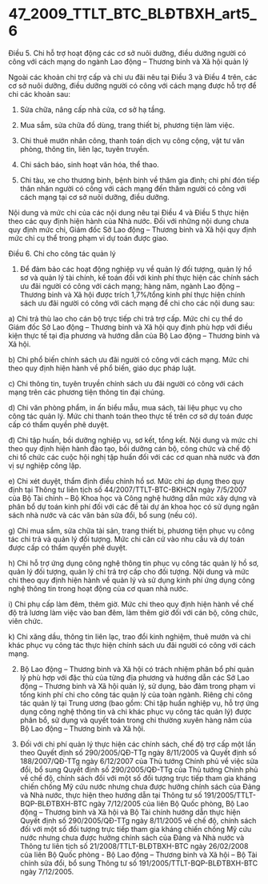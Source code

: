 # 47_2009_TTLT_BTC_BLĐTBXH_art5_6
Điều 5. Chi hỗ trợ hoạt động các cơ sở nuôi dưỡng, điều dưỡng người có công với cách mạng do ngành Lao động – Thương binh và Xã hội quản lý

Ngoài các khoản chi trợ cấp và chi ưu đãi nêu tại Điều 3 và Điều 4 trên, các cơ sở nuôi dưỡng, điều dưỡng người có công với cách mạng được hỗ trợ để chi các khoản sau:

1. Sửa chữa, nâng cấp nhà cửa, cơ sở hạ tầng.

2. Mua sắm, sửa chữa đồ dùng, trang thiết bị, phương tiện làm việc.

3. Chi thuê mướn nhân công, thanh toán dịch vụ công cộng, vật tư văn phòng, thông tin, liên lạc, tuyên truyền.

4. Chi sách báo, sinh hoạt văn hóa, thể thao.

5. Chi tàu, xe cho thương binh, bệnh binh về thăm gia đình; chi phí đón tiếp thân nhân người có công với cách mạng đến thăm người có công với cách mạng tại cơ sở nuôi dưỡng, điều dưỡng.

Nội dung và mức chi của các nội dung nêu tại Điều 4 và Điều 5 thực hiện theo các quy định hiện hành của Nhà nước. Đối với những nội dung chưa quy định mức chi, Giám đốc Sở Lao động – Thương binh và Xã hội quy định mức chi cụ thể trong phạm vi dự toán được giao.

Điều 6. Chi cho công tác quản lý

1. Để đảm bảo các hoạt động nghiệp vụ về quản lý đối tượng, quản lý hồ sơ và quản lý tài chính, kế toán đối với kinh phí thực hiện các chính sách ưu đãi người có công với cách mạng; hàng năm, ngành Lao động – Thương binh và Xã hội được trích 1,7%/tổng kinh phí thực hiện chính sách ưu đãi người có công với cách mạng để chi cho các nội dung sau:

a) Chi trả thù lao cho cán bộ trực tiếp chi trả trợ cấp. Mức chi cụ thể do Giám đốc Sở Lao động – Thương binh và Xã hội quy định phù hợp với điều kiện thực tế tại địa phương và hướng dẫn của Bộ Lao động – Thương binh và Xã hội.

b) Chi phổ biến chính sách ưu đãi người có công với cách mạng. Mức chi theo quy định hiện hành về phổ biến, giáo dục pháp luật.

c) Chi thông tin, tuyên truyền chính sách ưu đãi người có công với cách mạng trên các phương tiện thông tin đại chúng.

d) Chi văn phòng phẩm, in ấn biểu mẫu, mua sách, tài liệu phục vụ cho công tác quản lý. Mức chi thanh toán theo thực tế trên cơ sở dự toán được cấp có thẩm quyền phê duyệt.

đ) Chi tập huấn, bồi dưỡng nghiệp vụ, sơ kết, tổng kết. Nội dung và mức chi theo quy định hiện hành đào tạo, bồi dưỡng cán bộ, công chức và chế độ chi tổ chức các cuộc hội nghị tập huấn đối với các cơ quan nhà nước và đơn vị sự nghiệp công lập.

e) Chi xét duyệt, thẩm định điều chỉnh hồ sơ. Mức chi áp dụng theo quy định tại Thông tư liên tịch số 44/2007/TTLT-BTC-BKHCN ngày 7/5/2007 của Bộ Tài chính – Bộ Khoa học và Công nghệ hướng dẫn mức xây dựng và phân bổ dự toán kinh phí đối với các đề tài dự án khoa học có sử dụng ngân sách nhà nước và các văn bản sửa đổi, bổ sung (nếu có).

g) Chi mua sắm, sửa chữa tài sản, trang thiết bị, phương tiện phục vụ công tác chi trả và quản lý đối tượng. Mức chi căn cứ vào nhu cầu và dự toán được cấp có thẩm quyền phê duyệt.

h) Chi hỗ trợ ứng dụng công nghệ thông tin phục vụ công tác quản lý hồ sơ, quản lý đối tượng, quản lý chi trả trợ cấp cho đối tượng. Nội dung và mức chi theo quy định hiện hành về quản lý và sử dụng kinh phí ứng dụng công nghệ thông tin trong hoạt động của cơ quan nhà nước.

i) Chi phụ cấp làm đêm, thêm giờ. Mức chi theo quy định hiện hành về chế độ trả lương làm việc vào ban đêm, làm thêm giờ đối với cán bộ, công chức, viên chức.

k) Chi xăng dầu, thông tin liên lạc, trao đổi kinh nghiệm, thuê mướn và chi khác phục vụ công tác thực hiện chính sách ưu đãi người có công với cách mạng.

2. Bộ Lao động – Thương binh và Xã hội có trách nhiệm phân bổ phí quản lý phù hợp với đặc thù của từng địa phương và hướng dẫn các Sở Lao động – Thương binh và Xã hội quản lý, sử dụng, bảo đảm trong phạm vi tổng kinh phí chi cho công tác quản lý của toàn ngành. Riêng chi công tác quản lý tại Trung ương (bao gồm: Chi tập huấn nghiệp vụ, hỗ trợ ứng dụng công nghệ thông tin và chi khác phục vụ công tác quản lý) được phân bổ, sử dụng và quyết toán trong chi thường xuyên hàng năm của Bộ Lao động – Thương binh và Xã hội.

3. Đối với chi phí quản lý thực hiện các chính sách, chế độ trợ cấp một lần theo Quyết định số 290/2005/QĐ-TTg ngày 8/11/2005 và Quyết định số 188/2007/QĐ-TTg ngày 6/12/2007 của Thủ tướng Chính phủ về việc sửa đổi, bổ sung Quyết định số 290/2005/QĐ-TTg của Thủ tướng Chính phủ về chế độ, chính sách đối với một số đối tượng trực tiếp tham gia kháng chiến chống Mỹ cứu nước nhưng chưa được hưởng chính sách của Đảng và Nhà nước, thực hiện theo hướng dẫn tại Thông tư số 191/2005/TTLT-BQP-BLĐTBXH-BTC ngày 7/12/2005 của liên Bộ Quốc phòng, Bộ Lao động – Thương binh và Xã hội và Bộ Tài chính hướng dẫn thực hiện Quyết định số 290/2005/QĐ-TTg ngày 8/11/2005 về chế độ, chính sách đối với một số đối tượng trực tiếp tham gia kháng chiến chống Mỹ cứu nước nhưng chưa được hưởng chính sách của Đảng và Nhà nước và Thông tư liên tịch số 21/2008/TTLT-BLĐTBXH-BTC ngày 26/02/2008 của liên Bộ Quốc phòng - Bộ Lao động – Thương binh và Xã hội – Bộ Tài chính sửa đổi, bổ sung Thông tư số 191/2005/TTLT-BQP-BLĐTBXH-BTC ngày 7/12/2005.